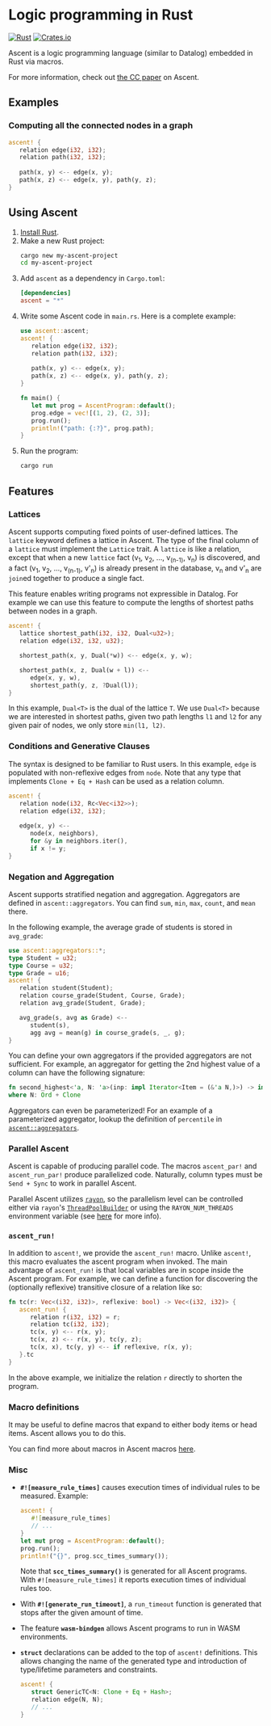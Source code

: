# Logic programming in Rust
[![Rust](https://github.com/s-arash/ascent/actions/workflows/rust.yml/badge.svg)](https://github.com/s-arash/ascent/actions/workflows/rust.yml) [![Crates.io](https://img.shields.io/crates/v/ascent?color=blue)](https://crates.io/crates/ascent)

Ascent is a logic programming language (similar to Datalog) embedded in Rust via macros.

For more information, check out [the CC paper](https://s-arash.github.io/ascent/cc22main-p95-seamless-deductive-inference-via-macros.pdf) on Ascent.

## Examples

### Computing all the connected nodes in a graph
```Rust
ascent! {
   relation edge(i32, i32);
   relation path(i32, i32);
   
   path(x, y) <-- edge(x, y);
   path(x, z) <-- edge(x, y), path(y, z);
}
```

## Using Ascent
1. [Install Rust](https://www.rust-lang.org/tools/install).
2. Make a new Rust project:
   ```bash
   cargo new my-ascent-project
   cd my-ascent-project
   ```
3. Add `ascent` as a dependency in `Cargo.toml`:
   ```toml
   [dependencies]
   ascent = "*"
   ```
4. Write some Ascent code in `main.rs`. Here is a complete example:
   ```rust
   use ascent::ascent;
   ascent! {
      relation edge(i32, i32);
      relation path(i32, i32);
      
      path(x, y) <-- edge(x, y);
      path(x, z) <-- edge(x, y), path(y, z);
   }

   fn main() {
      let mut prog = AscentProgram::default();
      prog.edge = vec![(1, 2), (2, 3)];
      prog.run();
      println!("path: {:?}", prog.path);
   }
   ```
5. Run the program:
   ```bash
   cargo run
   ```
## Features

### Lattices

Ascent supports computing fixed points of user-defined lattices. The `lattice` keyword defines a lattice in Ascent. The type of the final column of a `lattice` must implement the `Lattice` trait. A `lattice` is like a relation, except that when a new `lattice` fact (v<sub>1</sub>, v<sub>2</sub>, ..., v<sub>(n-1)</sub>, v<sub>n</sub>) is discovered, and a fact  (v<sub>1</sub>, v<sub>2</sub>, ..., v<sub>(n-1)</sub>, v'<sub>n</sub>) is already present in the database, v<sub>n</sub> and v'<sub>n</sub> are `join`ed together to produce a single fact.

This feature enables writing programs not expressible in Datalog. For example we can use this feature to compute the lengths of shortest paths between nodes in a graph.

```Rust
ascent! {
   lattice shortest_path(i32, i32, Dual<u32>);
   relation edge(i32, i32, u32);

   shortest_path(x, y, Dual(*w)) <-- edge(x, y, w);

   shortest_path(x, z, Dual(w + l)) <-- 
      edge(x, y, w), 
      shortest_path(y, z, ?Dual(l));
}
```

In this example, `Dual<T>` is the dual of the lattice `T`. We use `Dual<T>` because we are interested in shortest paths, given two path lengths `l1` and `l2` for any given pair of nodes, we only store `min(l1, l2)`.

### Conditions and Generative Clauses
The syntax is designed to be familiar to Rust users. In this example, `edge` is populated with non-reflexive edges from `node`. Note that any type that implements `Clone + Eq + Hash` can be used as a relation column.

```Rust
ascent! {
   relation node(i32, Rc<Vec<i32>>);
   relation edge(i32, i32);
   
   edge(x, y) <--
      node(x, neighbors),
      for &y in neighbors.iter(),
      if x != y;
}
```

### Negation and Aggregation
Ascent supports stratified negation and aggregation. Aggregators are defined in `ascent::aggregators`. You can find `sum`, `min`, `max`, `count`, and `mean` there.

In the following example, the average grade of students is stored in `avg_grade`:

```Rust
use ascent::aggregators::*;
type Student = u32;
type Course = u32;
type Grade = u16;
ascent! {
   relation student(Student);
   relation course_grade(Student, Course, Grade);
   relation avg_grade(Student, Grade);

   avg_grade(s, avg as Grade) <--
      student(s),
      agg avg = mean(g) in course_grade(s, _, g);
}
```

You can define your own aggregators if the provided aggregators are not sufficient. For example, an aggregator for getting the 2nd highest value of a column can have the following signature: 

```Rust
fn second_highest<'a, N: 'a>(inp: impl Iterator<Item = (&'a N,)>) -> impl Iterator<Item = N>
where N: Ord + Clone
```
Aggregators can even be parameterized! For an example of a parameterized aggregator, lookup the definition of `percentile` in [`ascent::aggregators`](./ascent/src/aggregators.rs).

### Parallel Ascent

Ascent is capable of producing parallel code. The macros `ascent_par!` and `ascent_run_par!` produce parallelized code. 
Naturally, column types must be `Send + Sync` to work in parallel Ascent. 

Parallel Ascent utilizes [`rayon`](https://crates.io/crates/rayon), so the parallelism level can be controlled either via `rayon`'s [`ThreadPoolBuilder`](https://docs.rs/rayon/latest/rayon/struct.ThreadPoolBuilder.html) or using the `RAYON_NUM_THREADS` environment variable (see [here](https://github.com/rayon-rs/rayon/blob/master/FAQ.md#how-many-threads-will-rayon-spawn) for more info).
### `ascent_run!`

In addition to `ascent!`, we provide the `ascent_run!` macro. Unlike `ascent!`, this macro evaluates the ascent program when invoked. The main advantage of `ascent_run!` is that local variables are in scope inside the Ascent program. For example, we can define a function for discovering the (optionally reflexive) transitive closure of a relation like so:

```Rust
fn tc(r: Vec<(i32, i32)>, reflexive: bool) -> Vec<(i32, i32)> {
   ascent_run! {
      relation r(i32, i32) = r;
      relation tc(i32, i32);
      tc(x, y) <-- r(x, y);
      tc(x, z) <-- r(x, y), tc(y, z);
      tc(x, x), tc(y, y) <-- if reflexive, r(x, y);
   }.tc
}
```
In the above example, we initialize the relation `r` directly to shorten the program.


### Macro definitions
It may be useful to define macros that expand to either body items or head items. Ascent allows you to do this.

You can find more about macros in Ascent macros [here](MACROS.MD).
### Misc
- **`#![measure_rule_times]`** causes execution times of individual rules to be measured. Example: 
   ```Rust
   ascent! {
      #![measure_rule_times]
      // ...
   }
   let mut prog = AscentProgram::default();
   prog.run();
   println!("{}", prog.scc_times_summary());
   ```
   Note that **`scc_times_summary()`** is generated for all Ascent programs. With `#![measure_rule_times]`
   it reports execution times of individual rules too.

- With **`#![generate_run_timeout]`**, a `run_timeout` function is generated that stops after
  the given amount of time.

- The feature **`wasm-bindgen`** allows Ascent programs to run in WASM environments.

- **`struct`** declarations can be added to the top of `ascent!` definitions. This allows changing the
  name of the generated type and introduction of type/lifetime parameters and constraints.
   ```Rust
   ascent! {
      struct GenericTC<N: Clone + Eq + Hash>;
      relation edge(N, N);
      // ...
   }
   ```
